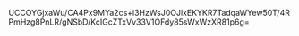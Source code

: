 UCCOYGjxaWu/CA4Px9MYa2cs+i3HzWsJ0OJlxEKYKR7TadqaWYew50T/4RPmHzg8PnLR/gNSbD/KcIGcZTxVv33V1OFdy85sWxWzXR81p6g=
